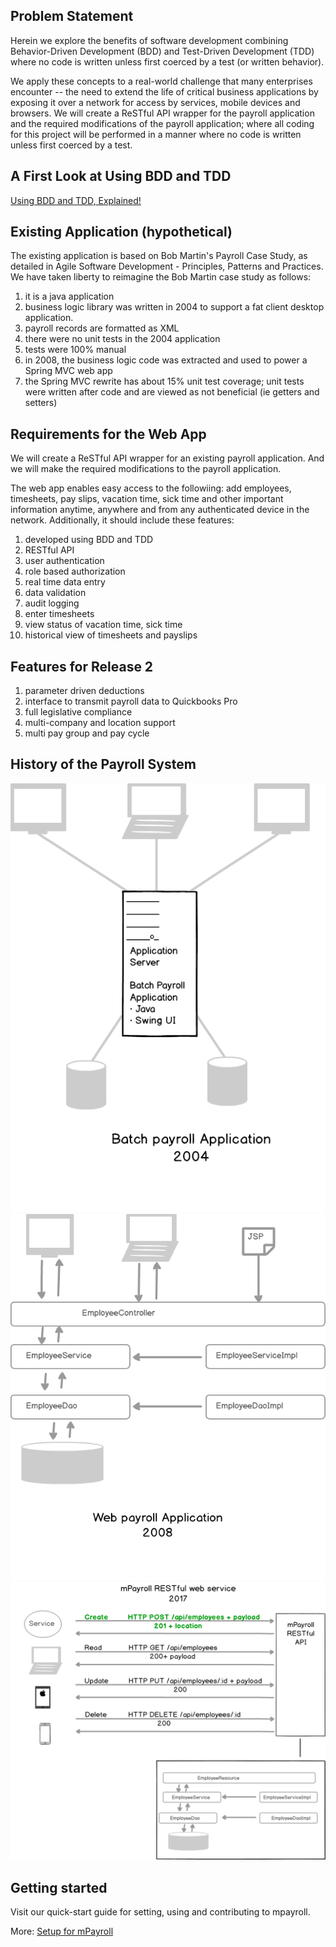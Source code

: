 ## Problem Statement
Herein we explore the benefits of software development combining Behavior-Driven Development (BDD) and Test-Driven Development (TDD) where no code is written unless first coerced by a test (or written behavior).

We apply these concepts to a real-world challenge that many enterprises encounter -- the need to extend the life of critical business applications by exposing it over a network for access by services, mobile devices and browsers. We will create a ReSTful API wrapper for the payroll application and the required modifications of the payroll application; where all coding for this project will be performed in a manner where no code is written unless first coerced by a test. 
 
## A First Look at Using BDD and TDD 
[Using BDD and TDD, Explained!](https://www.youtube.com/watch?v=I0EUOpK28VA)
 
## Existing Application (hypothetical)
The existing application is based on Bob Martin's Payroll Case Study, as detailed in Agile Software Development - Principles, Patterns and Practices. We have taken liberty to reimagine the Bob Martin case study as follows:

1. it is a java application
1. business logic library was written in 2004 to support a fat client desktop application.
1. payroll records are formatted as XML
1. there were no unit tests in the 2004 application
1. tests were 100% manual
1. in 2008, the business logic code was extracted and used to power a Spring MVC web app
1. the Spring MVC rewrite has about 15% unit test coverage; unit tests were written after code and are viewed as not beneficial (ie getters and setters)

## Requirements for the Web App
We will create a ReSTful API wrapper for an existing payroll application. And we will make the required modifications to the payroll application. 

The web app enables easy access to the followiing: add employees, timesheets, pay slips, vacation time, sick time and other important information anytime, anywhere and from any authenticated device in the network. Additionally, it should include these features:

1. developed using BDD and TDD
1. RESTful API
1. user authentication
1. role based authorization
1. real time data entry
1. data validation
1. audit logging
1. enter timesheets
1. view status of vacation time, sick time
1. historical view of timesheets and payslips


## Features for Release 2
1. parameter driven deductions
1. interface to transmit payroll data to Quickbooks Pro
1. full legislative compliance
1. multi-company and location support
1. multi pay group and pay cycle

## History of the Payroll System
![circa 2004](https://github.com/Bill-A/Correctness-DrivenDevelopment/blob/master/public/assets/images/Payroll_mPayroll_2004.png)
![circa 2008](https://github.com/Bill-A/Correctness-DrivenDevelopment/blob/master/public/assets/images/Payroll_mPayroll_2008.png)
![circa 2017](https://github.com/Bill-A/Correctness-DrivenDevelopment/blob/master/public/assets/images/Payroll_to_mPayroll_2017_V4.png)


## Getting started
Visit our quick-start guide for setting, using and contributing to mpayroll.

More: [Setup for mPayroll](https://github.com/Bill-A/Correctness-DrivenDevelopment/wiki/3:---Setup-for-mPayroll)

